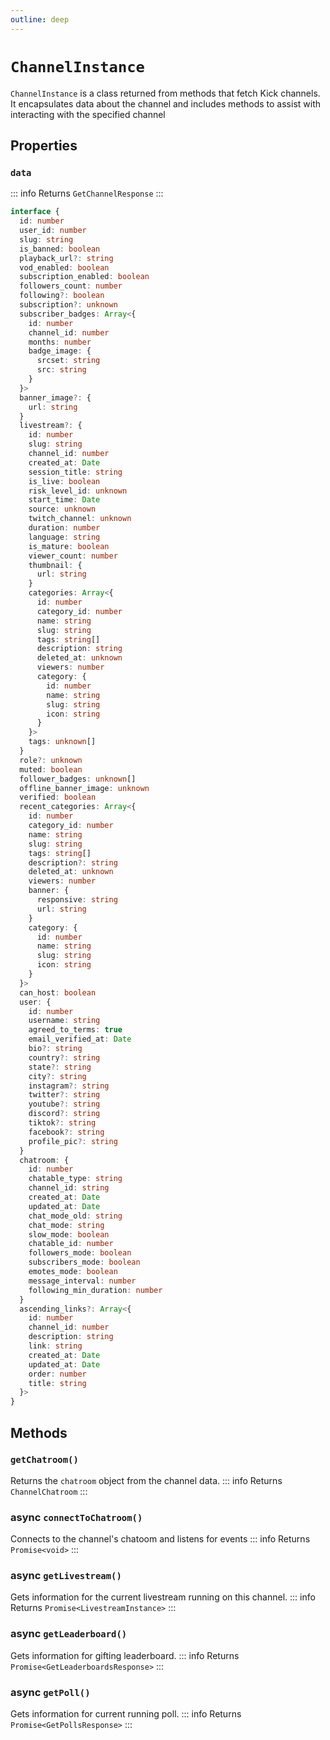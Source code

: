 ```yaml
---
outline: deep
---
```


# `ChannelInstance`

`ChannelInstance` is a class returned from methods that fetch Kick channels. It encapsulates data about the channel and includes methods to assist with interacting with the specified channel

## Properties

### `data`

::: info Returns
`GetChannelResponse`
:::
```ts
interface {
  id: number
  user_id: number
  slug: string
  is_banned: boolean
  playback_url?: string
  vod_enabled: boolean
  subscription_enabled: boolean
  followers_count: number
  following?: boolean
  subscription?: unknown
  subscriber_badges: Array<{
    id: number
    channel_id: number
    months: number
    badge_image: {
      srcset: string
      src: string
    }
  }>
  banner_image?: {
    url: string
  }
  livestream?: {
    id: number
    slug: string
    channel_id: number
    created_at: Date
    session_title: string
    is_live: boolean
    risk_level_id: unknown
    start_time: Date
    source: unknown
    twitch_channel: unknown
    duration: number
    language: string
    is_mature: boolean
    viewer_count: number
    thumbnail: {
      url: string
    }
    categories: Array<{
      id: number
      category_id: number
      name: string
      slug: string
      tags: string[]
      description: string
      deleted_at: unknown
      viewers: number
      category: {
        id: number
        name: string
        slug: string
        icon: string
      }
    }>
    tags: unknown[]
  }
  role?: unknown
  muted: boolean
  follower_badges: unknown[]
  offline_banner_image: unknown
  verified: boolean
  recent_categories: Array<{
    id: number
    category_id: number
    name: string
    slug: string
    tags: string[]
    description?: string
    deleted_at: unknown
    viewers: number
    banner: {
      responsive: string
      url: string
    }
    category: {
      id: number
      name: string
      slug: string
      icon: string
    }
  }>
  can_host: boolean
  user: {
    id: number
    username: string
    agreed_to_terms: true
    email_verified_at: Date
    bio?: string
    country?: string
    state?: string
    city?: string
    instagram?: string
    twitter?: string
    youtube?: string
    discord?: string
    tiktok?: string
    facebook?: string
    profile_pic?: string
  }
  chatroom: {
    id: number
    chatable_type: string
    channel_id: string
    created_at: Date
    updated_at: Date
    chat_mode_old: string
    chat_mode: string
    slow_mode: boolean
    chatable_id: number
    followers_mode: boolean
    subscribers_mode: boolean
    emotes_mode: boolean
    message_interval: number
    following_min_duration: number
  }
  ascending_links?: Array<{
    id: number
    channel_id: number
    description: string
    link: string
    created_at: Date
    updated_at: Date
    order: number
    title: string
  }>
}
```

## Methods

### `getChatroom()`

Returns the `chatroom` object from the channel data.
::: info Returns
`ChannelChatroom`
:::

### <Badge type="tip">async</Badge> `connectToChatroom()`

Connects to the channel's chatoom and listens for events
::: info Returns
`Promise<void>`
:::

### <Badge type="tip">async</Badge> `getLivestream()`

Gets information for the current livestream running on this channel.
::: info Returns
`Promise<LivestreamInstance>`
:::

### <Badge type="tip">async</Badge> `getLeaderboard()`

Gets information for gifting leaderboard.
::: info Returns
`Promise<GetLeaderboardsResponse>`
:::

### <Badge type="tip">async</Badge> `getPoll()`

Gets information for current running poll.
::: info Returns
`Promise<GetPollsResponse>`
:::
